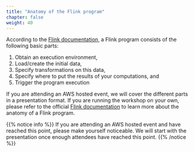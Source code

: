 ```yaml
---
title: "Anatomy of the Flink program"
chapter: false
weight: 40
---
```


According to the [Flink documentation](https://ci.apache.org/projects/flink/flink-docs-stable/dev/api_concepts.html#anatomy-of-a-flink-program), a Flink program consists of the following basic parts:
    
1. Obtain an execution environment,
1. Load/create the initial data,
1. Specify transformations on this data,
1. Specify where to put the results of your computations, and
1. Trigger the program execution

If you are attending an AWS hosted event, we will cover the different parts in a presentation format. If you are running the workshop on your own, please refer to the official [Flink documentation](https://ci.apache.org/projects/flink/flink-docs-stable/dev/api_concepts.html#anatomy-of-a-flink-program) to learn more about the anatomy of a Flink program.


{{% notice info %}}
If you are attending an AWS hosted event and have reached this point, please make yourself noticeable. We will start with the presentation once enough attendees have reached this point.
{{% /notice %}}
